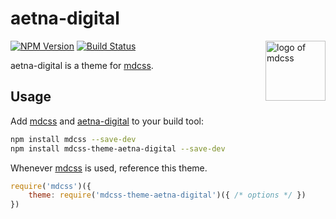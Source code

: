 # aetna-digital

<img align="right" width="96" height="96" src="https://i.imgur.com/3rqeZXi.png" title="logo of mdcss">

[![NPM Version][npm-img]][npm] [![Build Status][ci-img]][ci]

aetna-digital is a theme for [mdcss].

## Usage

Add [mdcss] and [aetna-digital] to your build tool:

```bash
npm install mdcss --save-dev
npm install mdcss-theme-aetna-digital --save-dev
```

Whenever [mdcss] is used, reference this theme.

```js
require('mdcss')({
	theme: require('mdcss-theme-aetna-digital')({ /* options */ })
})
```

[ci]:      https://travis-ci.org/jarodtaylor/mdcss-theme-aetna-digital
[ci-img]:  https://img.shields.io/travis/jarodtaylor/mdcss-theme-aetna-digital.svg
[npm]:     https://www.npmjs.com/package/mdcss-theme-aetna-digital
[npm-img]: https://img.shields.io/npm/v/mdcss-theme-aetna-digital.svg
[mdcss]:   https://github.com/jonathantneal/mdcss

[aetna-digital]: https://github.com/jarodtaylor/mdcss-theme-aetna-digital
